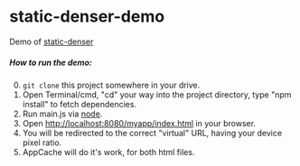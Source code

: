 # static-denser-demo
Demo of [static-denser](https://github.com/aabluedragon/static-denser)

##### How to run the demo:
0. `git clone` this project somewhere in your drive.
1. Open Terminal/cmd, "cd" your way into the project directory, type "npm install" to fetch dependencies.
1. Run main.js via [node](https://nodejs.org).
2. Open [http://localhost:8080/myapp/index.html](http://localhost:8080/myapp/index.html) in your browser.
3. You will be redirected to the correct "virtual" URL, having your device pixel ratio.
4. AppCache will do it's work, for both html files.
